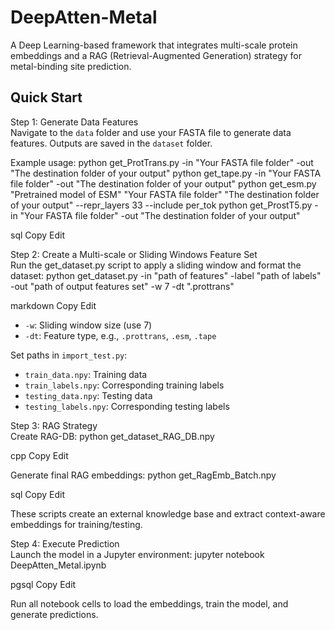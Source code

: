 # DeepAtten-Metal

A Deep Learning-based framework that integrates multi-scale protein embeddings and a RAG (Retrieval-Augmented Generation) strategy for metal-binding site prediction.

## Quick Start

Step 1: Generate Data Features  
Navigate to the `data` folder and use your FASTA file to generate data features. Outputs are saved in the `dataset` folder.

Example usage:
python get_ProtTrans.py -in "Your FASTA file folder" -out "The destination folder of your output"
python get_tape.py -in "Your FASTA file folder" -out "The destination folder of your output"
python get_esm.py "Pretrained model of ESM" "Your FASTA file folder" "The destination folder of your output" --repr_layers 33 --include per_tok
python get_ProstT5.py -in "Your FASTA file folder" -out "The destination folder of your output"

sql
Copy
Edit

Step 2: Create a Multi-scale or Sliding Windows Feature Set  
Run the get_dataset.py script to apply a sliding window and format the dataset:
python get_dataset.py -in "path of features" -label "path of labels" -out "path of output features set" -w 7 -dt ".prottrans"

markdown
Copy
Edit
- `-w`: Sliding window size (use 7)  
- `-dt`: Feature type, e.g., `.prottrans`, `.esm`, `.tape`

Set paths in `import_test.py`:
- `train_data.npy`: Training data  
- `train_labels.npy`: Corresponding training labels  
- `testing_data.npy`: Testing data  
- `testing_labels.npy`: Corresponding testing labels

Step 3: RAG Strategy  
Create RAG-DB:
python get_dataset_RAG_DB.npy

cpp
Copy
Edit

Generate final RAG embeddings:
python get_RagEmb_Batch.npy

sql
Copy
Edit

These scripts create an external knowledge base and extract context-aware embeddings for training/testing.

Step 4: Execute Prediction  
Launch the model in a Jupyter environment:
jupyter notebook DeepAtten_Metal.ipynb

pgsql
Copy
Edit

Run all notebook cells to load the embeddings, train the model, and generate predictions.
